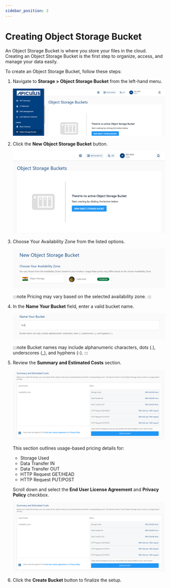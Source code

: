 ```yaml
---
sidebar_position: 2
---
```

# Creating Object Storage Bucket

An Object Storage Bucket is where you store your files in the cloud. Creating an Object Storage Bucket is the first step to organize, access, and manage your data easily.

To create an Object Storage Bucket, follow these steps:

1. Navigate to **Storage > Object Storage Bucket** from the left-hand menu.

	![Object Storage Bucket Menu](img/ObjectStorageBucketMenu.png)

2. Click the **New Object Storage Bucket** button.

	![New Object Storage Button](img/NewObjectStorageButton.png)

3. Choose Your Availability Zone from the listed options.

	![Choose Your AZ](img/ChooseYourAz.png)

	:::note 
	Pricing may vary based on the selected availability zone.
	:::

4. In the **Name Your Bucket** field, enter a valid bucket name.

	![Name Your Bucket](img/NameYourBucket.png)

	:::note 
	Bucket names may include alphanumeric characters, dots (.), underscores (_), and hyphens (-).
	:::

5. Review the **Summary and Estimated Costs** section.

	![Summary and Estimated Cost](img/SummaryAndEstimatedCost.png)

   This section outlines usage-based pricing details for:
	- Storage Used
	- Data Transfer IN
	- Data Transfer OUT
	- HTTP Request GET/HEAD
	- HTTP Request PUT/POST

	Scroll down and select the **End User License Agreement** and **Privacy Policy** checkbox.

	![EndUser License Agreement And Privacy Policy](img/EndUserLicenseAgreementAndPrivacyPolicy.png)

6. Click the **Create Bucket** button to finalize the setup.






